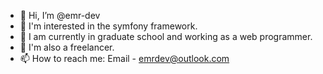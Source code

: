 - 👋 Hi, I’m @emr-dev
- 👀 I'm interested in the symfony framework.
- 🌱 I am currently in graduate school and working as a web programmer. 
- 🍓 I'm also a freelancer.
- 📫 How to reach me:
      Email - emrdev@outlook.com

 

